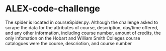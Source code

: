 # ALEX-code-challenge
The spider is located in courseSpider.py. Although the challenge asked to scrape the data for the attributes of course, description, day/time offered, and any other information, including course number, amount of credits, the only infomation on the Hobart and William Smith Colleges course catalogues were the course, descriotion, and course number
